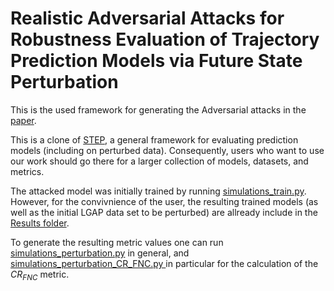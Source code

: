 # Realistic Adversarial Attacks for Robustness Evaluation of Trajectory Prediction Models via Future State Perturbation
This is the used framework for generating the Adversarial attacks in the [paper](https://arxiv.org/abs/2505.06134). 

This is a clone of [STEP](https://github.com/DAI-Lab-HERALD/General-Framework/tree/main), a general framework for evaluating prediction models (including on perturbed data). Consequently, users who want to use our work should go there for a larger collection of models, datasets, and metrics.

The attacked model was initially trained by running [simulations_train.py](https://github.com/jhagenus/General-Framework-update-adversarial-Jeroen/blob/main/Framework/simulations_train.py). However, for the convivnience of the user, the resulting trained models (as well as the initial LGAP data set to be perturbed) are allready include in the [Results folder](https://github.com/jhagenus/General-Framework-update-adversarial-Jeroen/tree/main/Framework/Results/L-GAP%20(left%20turns)). 

To generate the resulting metric values one can run [simulations_perturbation.py](https://github.com/jhagenus/General-Framework-update-adversarial-Jeroen/blob/main/Framework/simulations_perturbation.py) in general, and [simulations_perturbation_CR_FNC.py ](https://github.com/jhagenus/General-Framework-update-adversarial-Jeroen/blob/main/Framework/simulations_perturbation_CR_FNC.py) in particular for the calculation of the $CR_{FNC}$ metric. 



